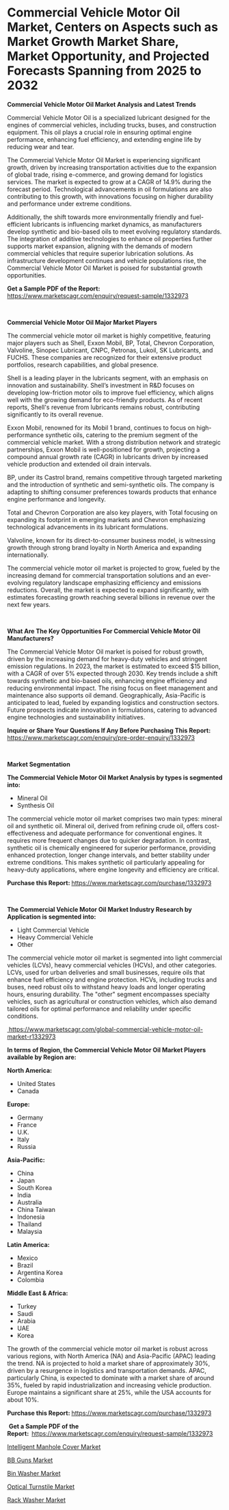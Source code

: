 <p><h1>Commercial Vehicle Motor Oil Market, Centers on Aspects such as Market Growth Market Share, Market Opportunity, and Projected Forecasts Spanning from 2025 to 2032</h1></p><p><strong>Commercial Vehicle Motor Oil Market Analysis and Latest Trends</strong></p>
<p><p>Commercial Vehicle Motor Oil is a specialized lubricant designed for the engines of commercial vehicles, including trucks, buses, and construction equipment. This oil plays a crucial role in ensuring optimal engine performance, enhancing fuel efficiency, and extending engine life by reducing wear and tear.</p><p>The Commercial Vehicle Motor Oil Market is experiencing significant growth, driven by increasing transportation activities due to the expansion of global trade, rising e-commerce, and growing demand for logistics services. The market is expected to grow at a CAGR of 14.9% during the forecast period. Technological advancements in oil formulations are also contributing to this growth, with innovations focusing on higher durability and performance under extreme conditions. </p><p>Additionally, the shift towards more environmentally friendly and fuel-efficient lubricants is influencing market dynamics, as manufacturers develop synthetic and bio-based oils to meet evolving regulatory standards. The integration of additive technologies to enhance oil properties further supports market expansion, aligning with the demands of modern commercial vehicles that require superior lubrication solutions. As infrastructure development continues and vehicle populations rise, the Commercial Vehicle Motor Oil Market is poised for substantial growth opportunities.</p></p>
<p><strong>Get a Sample PDF of the Report:&nbsp;</strong> <a href="https://www.marketscagr.com/enquiry/request-sample/1332973?utm_campaign=2194&utm_medium=2&utm_source=Github&utm_content=ia&utm_term=24032025&utm_id=commercial-vehicle-motor-oil">https://www.marketscagr.com/enquiry/request-sample/1332973</a></p>
<p>&nbsp;</p>
<p><strong>Commercial Vehicle Motor Oil Major Market Players</strong></p>
<p><p>The commercial vehicle motor oil market is highly competitive, featuring major players such as Shell, Exxon Mobil, BP, Total, Chevron Corporation, Valvoline, Sinopec Lubricant, CNPC, Petronas, Lukoil, SK Lubricants, and FUCHS. These companies are recognized for their extensive product portfolios, research capabilities, and global presence.</p><p>Shell is a leading player in the lubricants segment, with an emphasis on innovation and sustainability. Shell’s investment in R&D focuses on developing low-friction motor oils to improve fuel efficiency, which aligns well with the growing demand for eco-friendly products. As of recent reports, Shell's revenue from lubricants remains robust, contributing significantly to its overall revenue.</p><p>Exxon Mobil, renowned for its Mobil 1 brand, continues to focus on high-performance synthetic oils, catering to the premium segment of the commercial vehicle market. With a strong distribution network and strategic partnerships, Exxon Mobil is well-positioned for growth, projecting a compound annual growth rate (CAGR) in lubricants driven by increased vehicle production and extended oil drain intervals.</p><p>BP, under its Castrol brand, remains competitive through targeted marketing and the introduction of synthetic and semi-synthetic oils. The company is adapting to shifting consumer preferences towards products that enhance engine performance and longevity.</p><p>Total and Chevron Corporation are also key players, with Total focusing on expanding its footprint in emerging markets and Chevron emphasizing technological advancements in its lubricant formulations. </p><p>Valvoline, known for its direct-to-consumer business model, is witnessing growth through strong brand loyalty in North America and expanding internationally.</p><p>The commercial vehicle motor oil market is projected to grow, fueled by the increasing demand for commercial transportation solutions and an ever-evolving regulatory landscape emphasizing efficiency and emissions reductions. Overall, the market is expected to expand significantly, with estimates forecasting growth reaching several billions in revenue over the next few years.</p></p>
<p>&nbsp;</p>
<p><strong>What Are The Key Opportunities For Commercial Vehicle Motor Oil Manufacturers?</strong></p>
<p><p>The Commercial Vehicle Motor Oil market is poised for robust growth, driven by the increasing demand for heavy-duty vehicles and stringent emission regulations. In 2023, the market is estimated to exceed $15 billion, with a CAGR of over 5% expected through 2030. Key trends include a shift towards synthetic and bio-based oils, enhancing engine efficiency and reducing environmental impact. The rising focus on fleet management and maintenance also supports oil demand. Geographically, Asia-Pacific is anticipated to lead, fueled by expanding logistics and construction sectors. Future prospects indicate innovation in formulations, catering to advanced engine technologies and sustainability initiatives.</p></p>
<p><strong>Inquire or Share Your Questions If Any Before Purchasing This Report:</strong> <a href="https://www.marketscagr.com/enquiry/pre-order-enquiry/1332973?utm_campaign=2194&utm_medium=2&utm_source=Github&utm_content=ia&utm_term=24032025&utm_id=commercial-vehicle-motor-oil">https://www.marketscagr.com/enquiry/pre-order-enquiry/1332973</a></p>
<p>&nbsp;</p>
<p><strong>Market Segmentation</strong></p>
<p><strong>The Commercial Vehicle Motor Oil Market Analysis by types is segmented into:</strong></p>
<p><ul><li>Mineral Oil</li><li>Synthesis Oil</li></ul></p>
<p><p>The commercial vehicle motor oil market comprises two main types: mineral oil and synthetic oil. Mineral oil, derived from refining crude oil, offers cost-effectiveness and adequate performance for conventional engines. It requires more frequent changes due to quicker degradation. In contrast, synthetic oil is chemically engineered for superior performance, providing enhanced protection, longer change intervals, and better stability under extreme conditions. This makes synthetic oil particularly appealing for heavy-duty applications, where engine longevity and efficiency are critical.</p></p>
<p><strong>Purchase this Report:&nbsp;</strong><a href="https://www.marketscagr.com/purchase/1332973?utm_campaign=2194&utm_medium=2&utm_source=Github&utm_content=ia&utm_term=24032025&utm_id=commercial-vehicle-motor-oil">https://www.marketscagr.com/purchase/1332973</a></p>
<p>&nbsp;</p>
<p><strong>The Commercial Vehicle Motor Oil Market Industry Research by Application is segmented into:</strong></p>
<p><ul><li>Light Commercial Vehicle</li><li>Heavy Commercial Vehicle</li><li>Other</li></ul></p>
<p><p>The commercial vehicle motor oil market is segmented into light commercial vehicles (LCVs), heavy commercial vehicles (HCVs), and other categories. LCVs, used for urban deliveries and small businesses, require oils that enhance fuel efficiency and engine protection. HCVs, including trucks and buses, need robust oils to withstand heavy loads and longer operating hours, ensuring durability. The "other" segment encompasses specialty vehicles, such as agricultural or construction vehicles, which also demand tailored oils for optimal performance and reliability under specific conditions.</p></p>
<p><a href="https://www.marketscagr.com/global-commercial-vehicle-motor-oil-market-r1332973?utm_campaign=2194&utm_medium=2&utm_source=Github&utm_content=ia&utm_term=24032025&utm_id=commercial-vehicle-motor-oil">&nbsp;https://www.marketscagr.com/global-commercial-vehicle-motor-oil-market-r1332973</a></p>
<p><strong>In terms of Region, the Commercial Vehicle Motor Oil Market Players available by Region are:</strong></p>
<p>
    <p> <strong> North America: </strong>
        <ul>
            <li>United States</li>
            <li>Canada</li>
        </ul>
        </p> 
    <p> <strong> Europe: </strong>
        <ul>
            <li>Germany</li>
            <li>France</li>
            <li>U.K.</li>
            <li>Italy</li>
            <li>Russia</li>
        </ul>
        </p> 
    <p> <strong> Asia-Pacific: </strong>
        <ul>
            <li>China</li>
            <li>Japan</li>
            <li>South Korea</li>
            <li>India</li>
            <li>Australia</li>
            <li>China Taiwan</li>
            <li>Indonesia</li>
            <li>Thailand</li>
            <li>Malaysia</li>
        </ul>
        </p> 
    <p> <strong> Latin America: </strong>
        <ul>
            <li>Mexico</li>
            <li>Brazil</li>
            <li>Argentina Korea</li>
            <li>Colombia</li>
        </ul>
        </p> 
    <p> <strong> Middle East & Africa: </strong>
        <ul>
            <li>Turkey</li>
            <li>Saudi</li>
            <li>Arabia</li>
            <li>UAE</li>
            <li>Korea</li>
        </ul>
    </p>
    </p>
<p><p>The growth of the commercial vehicle motor oil market is robust across various regions, with North America (NA) and Asia-Pacific (APAC) leading the trend. NA is projected to hold a market share of approximately 30%, driven by a resurgence in logistics and transportation demands. APAC, particularly China, is expected to dominate with a market share of around 35%, fueled by rapid industrialization and increasing vehicle production. Europe maintains a significant share at 25%, while the USA accounts for about 10%.</p></p>
<p><strong>Purchase this Report: </strong><a href="https://www.marketscagr.com/purchase/1332973?utm_campaign=2194&utm_medium=2&utm_source=Github&utm_content=ia&utm_term=24032025&utm_id=commercial-vehicle-motor-oil">https://www.marketscagr.com/purchase/1332973</a></p>
<p>&nbsp;<strong>Get a Sample PDF of the Report:&nbsp;&nbsp;</strong><a href="https://www.marketscagr.com/enquiry/request-sample/1332973?utm_campaign=2194&utm_medium=2&utm_source=Github&utm_content=ia&utm_term=24032025&utm_id=commercial-vehicle-motor-oil">https://www.marketscagr.com/enquiry/request-sample/1332973</a></p>
<p><strong></strong></p>
<p><p><a href="https://github.com/meenafadilkh/Market-Research-Report-List-1/blob/main/intelligent-manhole-cover-market.md?utm_campaign=2194&utm_medium=2&utm_source=Github&utm_content=ia&utm_term=24032025&utm_id=commercial-vehicle-motor-oil">Intelligent Manhole Cover Market</a></p><p><a href="https://github.com/gaiusmelyna/Market-Research-Report-List-1/blob/main/bb-guns-market.md?utm_campaign=2194&utm_medium=2&utm_source=Github&utm_content=ia&utm_term=24032025&utm_id=commercial-vehicle-motor-oil">BB Guns Market</a></p><p><a href="https://www.linkedin.com/pulse/projected-market-revenue-bin-washer-119-cagr-from-2025-ydgcc?utm_campaign=2194&utm_medium=2&utm_source=Github&utm_content=ia&utm_term=24032025&utm_id=commercial-vehicle-motor-oil">Bin Washer Market</a></p><p><a href="https://www.linkedin.com/pulse/global-optical-turnstile-market-analysis-statisticson-0bepf?utm_campaign=2194&utm_medium=2&utm_source=Github&utm_content=ia&utm_term=24032025&utm_id=commercial-vehicle-motor-oil">Optical Turnstile Market</a></p><p><a href="https://www.linkedin.com/pulse/future-trends-competition-rack-washer-market-projected-ie1oc?utm_campaign=2194&utm_medium=2&utm_source=Github&utm_content=ia&utm_term=24032025&utm_id=commercial-vehicle-motor-oil">Rack Washer Market</a></p></p>